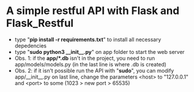 # A simple restful API with Flask and Flask_Restful

+ type "__pip install -r requirements.txt__" to install all necessary depedencies
+ type "__sudo python3 \_\_init\_\_\.py__" on app folder to start the web server
+ Obs. 1: if the __app/*.db__ isn't in the project, you need to run app/models/models.py (in the last line is where .db is created)
+ Obs. 2: if it isn't possible run the API with "__sudo__", you can modify app/\_\_init\_\_.py on last line, change the parameters <host\> to "127.0.0.1" and <port\> to some (1023 > new port > 65535)

